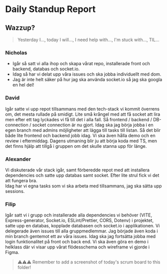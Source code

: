 # Daily Standup Report

## Wazzup?
> Yesterday I…, today I will…, I need help with…, I'm stuck with…, TIL…

### Nicholas
- Igår så satt vi alla ihop och skapa vårat repo, installerade front och backend, databas och socket.io.
- Idag så har vi delat upp våra issues och ska jobba individuellt med dom. 
- Jag är inte helt säker på hur jag ska använda socket.io så jag ska googla en hel del!

### David
Igår satte vi upp repot tillsammans med den tech-stack vi kommit överrens om, det mesta rullade på smidigt. Lite små krångel med att få socket att lira men efter ett tag lyckades vi få till det i alla fall. Så frontend / backend / DB-connection / socket connection är nu gjort.
Idag ska jag börja jobba i en egen branch med admins möjligheter att lägga till tasks till listan. Så det blir både lite frontend och backend jobb idag.
Vi ska även hålla demo och en review i eftermiddag.
Dagens utmaning blir ju att börja koda med TS, men det finns hjälp att tillgå i gruppen om det skulle stanna upp för länge.

### Alexander
Vi diskuterade vår stack igår, samt förberedde repot med att installera dependencies och satte upp databas samt socket. Efter lite strul fick vi det att fungera bra.  
Idag har vi egna tasks som vi ska arbeta med tillsammans, jag ska sätta upp sessions. 

### Filip
Igår satt vi i grupp och installerade alla dependencies vi behöver (VITE, Express-generator, Socket.io, ESLint/Prettier, CORS, Dotenv) i projektet, satte upp en databas, kopplade databasen och socket.io i applikationen. Vi delegerade även issues till alla gruppmedlemmar. Jag började även koda i min branch gentemot ett av våra issues.
Idag ska jag fortsätta jobba med login funktionalitet på front och back end. Vi ska även göra en demo i helklass där vi visar upp vårat flödesschema och wireframe vi gjorde i Figma.


> ⚠️⚠️⚠️ Remember to add a screenshot of today's scrum board to this folder!
